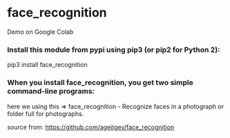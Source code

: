 # face_recognition
Demo on Google Colab

### Install this module from pypi using pip3 (or pip2 for Python 2):
pip3 install face_recognition

### When you install face_recognition, you get two simple command-line programs:

here we using this => face_recognition - Recognize faces in a photograph or folder full for photographs.


source from: https://github.com/ageitgey/face_recognition
